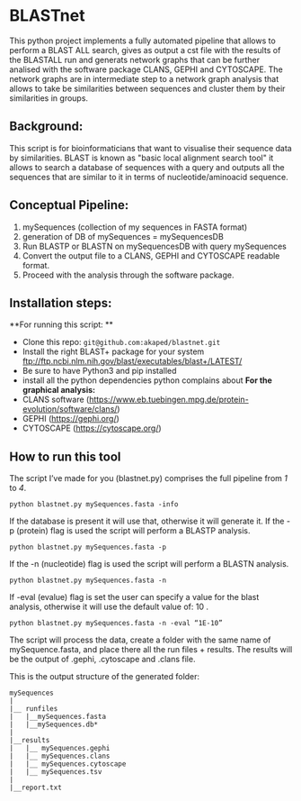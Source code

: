 # BLASTnet
This python project implements a fully automated pipeline that allows to perform a BLAST ALL search, gives as output a cst file with the results of the BLASTALL run and generats network graphs that can be further analised with the software package CLANS, GEPHI and CYTOSCAPE. 
The network graphs are in intermediate step to a network graph analysis that allows to take be similarities between sequences and cluster them by their similarities in groups. 


## Background: 
This script is for bioinformaticians that want to visualise their sequence data by similarities.
BLAST is known as "basic local alignment search tool" it allows to search a database of sequences with a query and outputs all the sequences that are similar to it in terms of nucleotide/aminoacid sequence.


## Conceptual Pipeline:
1. mySequences (collection of my sequences in FASTA format)
2. generation of DB of mySequences = mySequencesDB
3. Run BLASTP or BLASTN on mySequencesDB with query mySequences 
4. Convert the output file to a CLANS, GEPHI and CYTOSCAPE readable format.
5. Proceed with the analysis through the software package. 


## Installation steps:
**For running this script: **
* Clone this repo: `git@github.com:akaped/blastnet.git`
* Install the right BLAST+ package for your system
  ftp://ftp.ncbi.nlm.nih.gov/blast/executables/blast+/LATEST/
* Be sure to have Python3 and pip installed
* install all the python dependencies python complains about
**For the graphical analysis:**
* CLANS software (https://www.eb.tuebingen.mpg.de/protein-evolution/software/clans/)
* GEPHI (https://gephi.org/) 
* CYTOSCAPE (https://cytoscape.org/)

## How to run this tool
The script I’ve made for you (blastnet.py) comprises the full pipeline from *1* to *4*. 

	
`python blastnet.py mySequences.fasta -info`

If the database is present it will use that, otherwise it will generate it. 
If the -p (protein) flag is used the script will perform a BLASTP analysis.

	
`python blastnet.py mySequences.fasta -p`

If the -n (nucleotide) flag is used the script will perform a BLASTN analysis.

`python blastnet.py mySequences.fasta -n`

If -eval (evalue) flag is set the user can specify a value for the blast analysis, otherwise it will use the default value of: 10 . 

`python blastnet.py mySequences.fasta -n -eval “1E-10”` 


The script will process the data, create a folder with the same name of mySequence.fasta, and place there all the run files + results. The results will be the output of  .gephi, .cytoscape and .clans file. 

This is the output structure of the generated folder:
```
mySequences
|  
|__ runfiles
|   |__mySequences.fasta 
|   |__mySequences.db*
|
|__results
|   |__ mySequences.gephi
|   |__ mySequences.clans
|   |__ mySequences.cytoscape
|   |__ mySequences.tsv
|
|__report.txt
```
